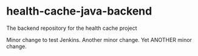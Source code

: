 # health-cache-java-backend
The backend repository for the health cache project

Minor change to test Jenkins.
Another minor change.
Yet ANOTHER minor change.
